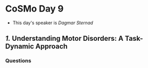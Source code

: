 # CoSMo Day 9
* This day's speaker is *Dagmar Sternad*
## *1.* Understanding Motor Disorders: A Task-Dynamic Approach

### Questions

